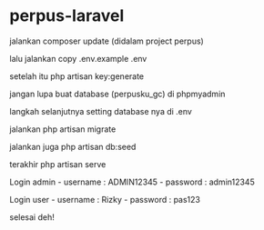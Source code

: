 # perpus-laravel

jalankan composer update (didalam project perpus)

lalu jalankan copy .env.example .env

setelah itu php artisan key:generate

jangan lupa buat database (perpusku_gc) di phpmyadmin

langkah selanjutnya setting database nya di .env

jalankan php artisan migrate

jalankan juga php artisan db:seed

terakhir php artisan serve


Login admin - username : ADMIN12345 - password : admin12345

Login user - username : Rizky      - password : pas123

selesai deh!

